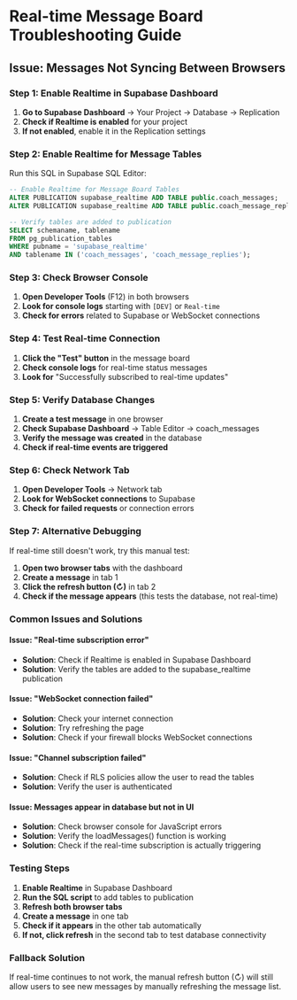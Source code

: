 # Real-time Message Board Troubleshooting Guide

## Issue: Messages Not Syncing Between Browsers

### Step 1: Enable Realtime in Supabase Dashboard

1. **Go to Supabase Dashboard** → Your Project → Database → Replication
2. **Check if Realtime is enabled** for your project
3. **If not enabled**, enable it in the Replication settings

### Step 2: Enable Realtime for Message Tables

Run this SQL in Supabase SQL Editor:

```sql
-- Enable Realtime for Message Board Tables
ALTER PUBLICATION supabase_realtime ADD TABLE public.coach_messages;
ALTER PUBLICATION supabase_realtime ADD TABLE public.coach_message_replies;

-- Verify tables are added to publication
SELECT schemaname, tablename
FROM pg_publication_tables
WHERE pubname = 'supabase_realtime'
AND tablename IN ('coach_messages', 'coach_message_replies');
```

### Step 3: Check Browser Console

1. **Open Developer Tools** (F12) in both browsers
2. **Look for console logs** starting with `[DEV]` or `Real-time`
3. **Check for errors** related to Supabase or WebSocket connections

### Step 4: Test Real-time Connection

1. **Click the "Test" button** in the message board
2. **Check console logs** for real-time status messages
3. **Look for** "Successfully subscribed to real-time updates"

### Step 5: Verify Database Changes

1. **Create a test message** in one browser
2. **Check Supabase Dashboard** → Table Editor → coach_messages
3. **Verify the message was created** in the database
4. **Check if real-time events are triggered**

### Step 6: Check Network Tab

1. **Open Developer Tools** → Network tab
2. **Look for WebSocket connections** to Supabase
3. **Check for failed requests** or connection errors

### Step 7: Alternative Debugging

If real-time still doesn't work, try this manual test:

1. **Open two browser tabs** with the dashboard
2. **Create a message** in tab 1
3. **Click the refresh button (↻)** in tab 2
4. **Check if the message appears** (this tests the database, not real-time)

### Common Issues and Solutions

#### Issue: "Real-time subscription error"

- **Solution**: Check if Realtime is enabled in Supabase Dashboard
- **Solution**: Verify the tables are added to the supabase_realtime publication

#### Issue: "WebSocket connection failed"

- **Solution**: Check your internet connection
- **Solution**: Try refreshing the page
- **Solution**: Check if your firewall blocks WebSocket connections

#### Issue: "Channel subscription failed"

- **Solution**: Check if RLS policies allow the user to read the tables
- **Solution**: Verify the user is authenticated

#### Issue: Messages appear in database but not in UI

- **Solution**: Check browser console for JavaScript errors
- **Solution**: Verify the loadMessages() function is working
- **Solution**: Check if the real-time subscription is actually triggering

### Testing Steps

1. **Enable Realtime** in Supabase Dashboard
2. **Run the SQL script** to add tables to publication
3. **Refresh both browser tabs**
4. **Create a message** in one tab
5. **Check if it appears** in the other tab automatically
6. **If not, click refresh** in the second tab to test database connectivity

### Fallback Solution

If real-time continues to not work, the manual refresh button (↻) will still allow users to see new messages by manually refreshing the message list.
